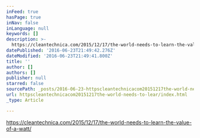 ```yaml
---
inFeed: true
hasPage: true
inNav: false
inLanguage: null
keywords: []
description: >-
  https://cleantechnica.com/2015/12/17/the-world-needs-to-learn-the-value-of-a-watt/
datePublished: '2016-06-23T21:49:42.276Z'
dateModified: '2016-06-23T21:49:41.800Z'
title: ''
author: []
authors: []
publisher: null
starred: false
sourcePath: _posts/2016-06-23-httpscleantechnicacom20151217the-world-needs-to-lear.md
url: httpscleantechnicacom20151217the-world-needs-to-lear/index.html
_type: Article

---
```

https://cleantechnica.com/2015/12/17/the-world-needs-to-learn-the-value-of-a-watt/